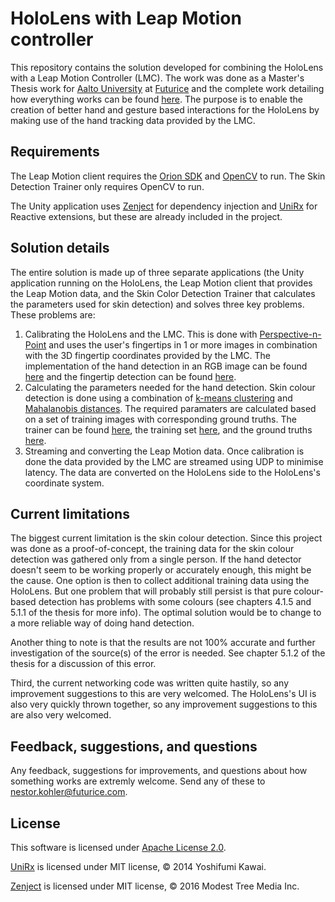 # HoloLens with Leap Motion controller

This repository contains the solution developed for combining the HoloLens with a Leap Motion Controller (LMC). The work was done as a Master's Thesis work for [Aalto University](http://www.aalto.fi/en/) at [Futurice](https://futurice.com/) and the complete work detailing how everything works can be found [here](https://aaltodoc.aalto.fi/handle/123456789/29268). The purpose is to enable the creation of better hand and gesture based interactions for the HoloLens by making use of the hand tracking data provided by the LMC.

## Requirements

The Leap Motion client requires the [Orion SDK](https://developer.leapmotion.com/get-started/) and [OpenCV](https://opencv.org/) to run. The Skin Detection Trainer only requires OpenCV to run.

The Unity application uses [Zenject](https://github.com/modesttree/Zenject) for dependency injection and [UniRx](https://github.com/neuecc/UniRx) for Reactive extensions, but these are already included in the project.

## Solution details

The entire solution is made up of three separate applications (the Unity application running on the HoloLens, the Leap Motion client that provides the Leap Motion data, and the Skin Color Detection Trainer that calculates the parameters used for skin detection) and solves three key problems. These problems are:

1. Calibrating the HoloLens and the LMC. This is done with [Perspective-n-Point](https://en.wikipedia.org/wiki/Perspective-n-Point) and uses the user's fingertips in 1 or more images in combination with the 3D fingertip coordinates provided by the LMC. The implementation of the hand detection in an RGB image can be found [here](https://github.com/futurice/HoloLens-and-Leap-Motion/blob/master/LeapMotionClient/LeapMotionClient/HandDetector.h) and the fingertip detection can be found [here](https://github.com/futurice/HoloLens-and-Leap-Motion/blob/master/LeapMotionClient/LeapMotionClient/FingertipDetector.h).
2. Calculating the parameters needed for the hand detection. Skin colour detection is done using a combination of [k-means clustering](https://en.wikipedia.org/wiki/K-means_clustering) and [Mahalanobis distances](https://en.wikipedia.org/wiki/Mahalanobis_distance). The required paramaters are calculated based on a set of training images with corresponding ground truths. The trainer can be found [here](https://github.com/futurice/HoloLens-and-Leap-Motion/blob/master/SkinColorDetectionTrainer/SkinColorDetectionTrainer/SkinColorDetectionTrainer.cpp), the training set [here](https://github.com/futurice/HoloLens-and-Leap-Motion/tree/master/SkinColorDetectionTrainer/SkinColorDetectionTrainer/training_images), and the ground truths [here](https://github.com/futurice/HoloLens-and-Leap-Motion/tree/master/SkinColorDetectionTrainer/SkinColorDetectionTrainer/ground_truths).
3. Streaming and converting the Leap Motion data. Once calibration is done the data provided by the LMC are streamed using UDP to minimise latency. The data are converted on the HoloLens side to the HoloLens's coordinate system.

## Current limitations

The biggest current limitation is the skin colour detection. Since this project was done as a proof-of-concept, the training data for the skin colour detection was gathered only from a single person. If the hand detector doesn't seem to be working properly or accurately enough, this might be the cause. One option is then to collect additional training data using the HoloLens. But one problem that will probably still persist is that pure colour-based detection has problems with some colours (see chapters 4.1.5 and 5.1.1 of the thesis for more info). The optimal solution would be to change to a more reliable way of doing hand detection.

Another thing to note is that the results are not 100% accurate and further investigation of the source(s) of the error is needed. See chapter 5.1.2 of the thesis for a discussion of this error.

Third, the current networking code was written quite hastily, so any improvement suggestions to this are very welcomed. The HoloLens's UI is also very quickly thrown together, so any improvement suggestions to this are also very welcomed.

## Feedback, suggestions, and questions

Any feedback, suggestions for improvements, and questions about how something works are extremly welcome. Send any of these to nestor.kohler@futurice.com.

## License

This software is licensed under [Apache License 2.0](https://github.com/futurice/HoloLens-and-Leap-Motion/blob/master/LICENSE).

[UniRx](https://github.com/neuecc/UniRx) is licensed under MIT license, &copy; 2014 Yoshifumi Kawai.

[Zenject](https://github.com/modesttree/Zenject) is licensed under MIT license, &copy; 2016 Modest Tree Media Inc.